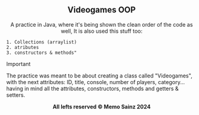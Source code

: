 <div align="center">

## Videogames OOP


A practice in Java, where it's being shown the clean order of the code as well, 
It is also used this stuff too: 
</div>

    1. Collections (arraylist)
    2. atributes
    3. constructors & methods" 

> [!IMPORTANT]
> The practice was meant to be about creating a class called "Videogames", with the next attributes: ID, title, console, number of players, category... having in mind all the attributes, constructors, methods and getters & setters.




<div align="center">
<b> All lefts reserved 	&#169; Memo Sainz 2024 </b>
